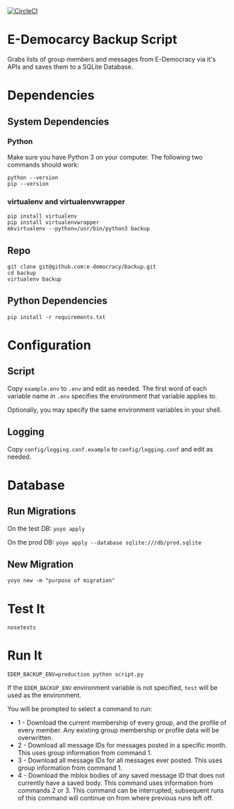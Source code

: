 [![CircleCI](https://circleci.com/gh/e-democracy/backup/tree/master.svg?style=svg)](https://circleci.com/gh/e-democracy/backup/tree/master)

E-Democarcy Backup Script
=========================

Grabs lists of group members and messages from E-Democracy via it's APIs and saves them to a SQLite Database.

# Dependencies

## System Dependencies

### Python

Make sure you have Python 3 on your computer. The following two commands should work:

```
python --version
pip --version
```

### virtualenv and virtualenvwrapper

```
pip install virtualenv
pip install virtualenvwrapper
mkvirtualenv --python=/usr/bin/python3 backup
```


## Repo

```
git clone git@github.com:e-democracy/backup.git
cd backup
virtualenv backup
```

## Python Dependencies

```
pip install -r requirements.txt
```

# Configuration

## Script

Copy `example.env` to `.env` and edit as needed. The first word of each
variable name in `.env` specifies the environment that variable applies to.

Optionally, you may specify the same environment variables in your shell.

## Logging

Copy `config/logging.conf.example` to `config/logging.conf` and edit as needed.

# Database

## Run Migrations

On the test DB: `yoyo apply`

On the prod DB: `yoyo apply --database sqlite:///db/prod.sqlite`

## New Migration

```
yoyo new -m "purpose of migration"
```

# Test It

```
nosetests
```

# Run It

```
EDEM_BACKUP_ENV=production python script.py
```

If the `EDEM_BACKUP_ENV` environment variable is not specified, `test` will be used as the environment.

You will be prompted to select a command to run:

* 1 - Download the current membership of every group, and the profile of every member. Any existing group membership or profile data will be overwritten.
* 2 - Download all message IDs for messages posted in a specific month. This uses group information from command 1.
* 3 - Download all message IDs for all messages ever posted. This uses group information from command 1.
* 4 - Download the mblox bodies of any saved message ID that does not currently have a saved body. This command uses information from commands 2 or 3.
      This command can be interrupted; subsequent runs of this command will continue on from where previous runs left off.
